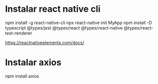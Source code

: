 # Instalar react native cli

npm install -g react-native-cli
npx react-native init MyApp
npm install -D typescript @types/jest @types/react @types/react-native @types/react-test-renderer

https://reactnativeelements.com/docs/

# Instalar axios

npm install axios

#